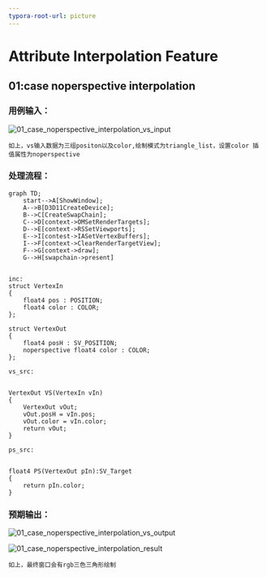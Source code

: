 ```yaml
---
typora-root-url: picture
---
```


# Attribute Interpolation Feature

## 01:case noperspective interpolation

### 用例输入：



![01_case_noperspective_interpolation_vs_input](/01_case_noperspective_interpolation_vs_input.png)

```
如上，vs输入数据为三组positon以及color,绘制模式为triangle_list，设置color 插值属性为noperspective 
```



### 处理流程：

```mermaid
graph TD;
	start-->A[ShowWindow];
	A-->B[D3D11CreateDevice];
	B-->C[CreateSwapChain];
	C-->D[context->OMSetRenderTargets];
	D-->E[context->RSSetViewports];
	E-->I[contest->IASetVertexBuffers];
	I-->F[context->ClearRenderTargetView];
	F-->G[context->draw];
	G-->H[swapchain->present]
	
```



```hlsl
inc:
struct VertexIn
{
    float4 pos : POSITION;
    float4 color : COLOR;    
};

struct VertexOut
{
    float4 posH : SV_POSITION;
    noperspective float4 color : COLOR;
};
```

```hlsl
vs_src:


VertexOut VS(VertexIn vIn)
{
    VertexOut vOut;
    vOut.posH = vIn.pos;
    vOut.color = vIn.color;
    return vOut;
}
```

```hlsl
ps_src:


float4 PS(VertexOut pIn):SV_Target
{    
    return pIn.color;
}
```

### 预期输出：

![01_case_noperspective_interpolation_vs_output](/01_case_noperspective_interpolation_vs_output.png)

![01_case_noperspective_interpolation_result](/01_case_noperspective_interpolation_result.png)



```
如上，最终窗口会有rgb三色三角形绘制
```

